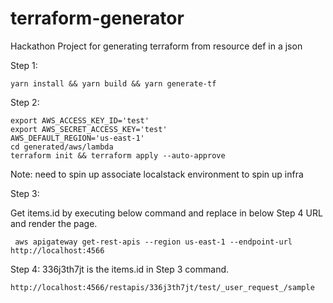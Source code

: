 # terraform-generator
Hackathon Project for generating terraform from resource def in a json


Step 1:
```
yarn install && yarn build && yarn generate-tf
```

Step 2:
```
export AWS_ACCESS_KEY_ID='test'
export AWS_SECRET_ACCESS_KEY='test'
AWS_DEFAULT_REGION='us-east-1'
cd generated/aws/lambda
terraform init && terraform apply --auto-approve
```

Note: need to spin up associate localstack environment to spin up infra

Step 3:

Get items.id by executing below command and replace in below Step 4 URL and render the page.
```
 aws apigateway get-rest-apis --region us-east-1 --endpoint-url http://localhost:4566
```
Step 4:
336j3th7jt is the  items.id in Step 3 command.
```
http://localhost:4566/restapis/336j3th7jt/test/_user_request_/sample
```
